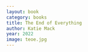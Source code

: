 ```yaml
---
layout: book
category: books
title: The End of Everything
author: Katie Mack
year: 2022
image: teoe.jpg
---
```

